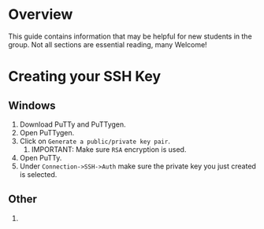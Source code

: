 # Overview
This guide contains information that may be helpful for new students in the group. Not all sections are essential reading, many Welcome!

# Creating your SSH Key
## Windows
1. Download PuTTy and PuTTygen.
2. Open PuTTygen.
3. Click on `Generate a public/private key pair`.
    1. IMPORTANT: Make sure `RSA` encryption is used.
4. Open PuTTy.
5. Under `Connection->SSH->Auth` make sure the private key you just created is selected.
## Other
1. 
